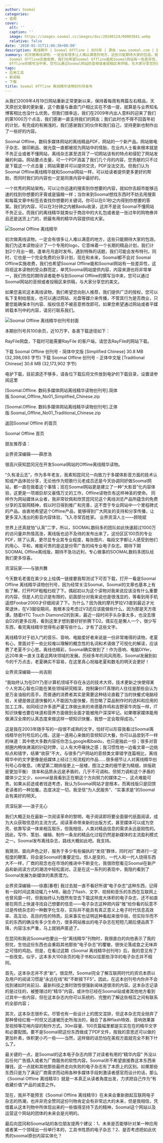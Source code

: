 ```yaml
---
author: Soomal
categories:
- 音频
cover:
  alt: ''
  caption: ''
  image: https://images.soomal.cc/images/doc/20100124/00003841.webp
  relative: false
date: '2010-01-31T11:06:36+08:00'
description: 离线精华 | Soomal Offline | 创刊号 | 源自：www.soomal.com | 版权：原创 |  平均/总评分：09.08/109
summary: 初次做离线读物，一定会有很多让人难以满意的地方，这些只能期待大家的包涵，我们为这本读物设计了一个专用的logo，它意味着一个长期的精品计划，我们计划2个月出一期，逢单月月底时发布。遇到特殊的话题，我们可能会发布特刊，同时，它也是一个完全免费的分享计划，现在和未来，Soomal都不会对
  Soomal Offline实施收费，我们也希望Soomal Offline能和Soomal网站有一些差异性，这将视这本读物的受众群而定，单凭Soomal网站提供内容，内容来源也将非常单一，我们热忱的期待读者能参与到Soomal
  Offline的撰写当中来，您可以通过Soomal网站的音频或者投稿区来供稿，与大家分享您的美文。
tags:
- 应用工具
- 新闻稿
- 下载
title: Soomal Offline 离线精华读物创刊号发布
---
```


从我们2009年4月19日网站重新正常更新以来，保持着每周有两篇左右精品，天天原创文章的更新量，这个数量与垂直门户相比实在不值一提，就算是与业界知名博客相比也没什么优势。但我们很幸运，我们在2009年内出人意料的迎来了我们的第1000万个点击，我们感谢一直支持我们的网友；我们此时也不得不回首年初的计划，有完成的有搁浅的，我们感谢我们的伙伴和我们自己，坚持更新也制作出了一些好的内容。



Soomal Offline，数码多媒体网站的离线精品PDF，网站的一个新产品。网站做电子杂志、做印刷品、做光盘一直都被视为网站中的怪胎，在业内人士看来根本就是不务正业或者不懂网站，离线杂志甚至违背了一切网站该有的特点和侵犯了网站发展的利益。网站要点击量，可一个PDF涵盖了我们几个月的内容，您贡献的只不过是下载这一个点击量；网站需要并可以提供交流，PDF没法交流。但我们认为Soomal Offline离线精华就和Soomal网站一样，可以给读者提供更多更好的帮助，而同时我们的内容也一定是同类内容中最好的。



一个优秀的网站架构，可以让你迅速的搜索到你想要的内容，就如你去超市能够迅速的找到你想要的牙膏或是猫粮一样；当你来到Soomal想找东西时不妨去用搜索和每篇文章中标签去查找你想要的关键词，你可以在0.1秒之内得到你想要的答案。我们的内容，可以在3分钟之内被Baidu收录，这并不是说 
Soomal不懂网站不务正业。而我们的离线精华就类似于商店中的大礼包或者是一张过年的购物券并且还是送货上门的，把最有用的精华内容提供给大家。



![Soomal Offline 离线精华](https://images.soomal.cc/images/doc/20100124/00003841.webp)



初次做离线读物，一定会有很多让人难以满意的地方，这些只能期待大家的包涵，我们为这本读物设计了一个专用的logo，它意味着一个长期的精品计划，我们计划2个月出一期，逢单月月底时发布。遇到特殊的话题，我们可能会发布特刊，同时，它也是一个完全免费的分享计划，现在和未来，Soomal都不会对 Soomal Offline实施收费，我们也希望Soomal Offline能和Soomal网站有一些差异性，这将视这本读物的受众群而定，单凭Soomal网站提供内容，内容来源也将非常单一，我们热忱的期待读者能参与到Soomal Offline的撰写当中来，您可以通过Soomal网站的音频或者投稿区来供稿，与大家分享您的美文。



如果您喜欢这本离线读物，我们希望您向别人推荐，我们提供广泛的授权，您可以私下复制给朋友，也可以通过网站、光盘等媒介来传播，不管其行为是否商业，只要您能确保本刊内容、版权信息不被恶意修改即可。如果您希望通过网站或者平媒转载本刊中的内容，请另行联系我们。



![Soomal Offline 离线精华创刊号封面](https://images.soomal.cc/images/doc/20100131/00003909.webp)

本期创刊号共100余页，近10万字，各类下载途径如下：

RayFile网盘，下载时可能需要RayFile 的客户端，请您去RayFile的网站下载。

下载 Soomal Offline 创刊号 - 简体中文版 [Simplified Chinese]
30.8 MB (32,398,093 字节)
下载 Soomal Offline 创刊号 - 正体中文版 [Traditional Chinese]
30.6 MB (32,173,902 字节)

电驴下载，目前源还不够多，请各位下载后将文件放到电驴的下载目录，设置请参阅这里



[Soomal.Offline. 
数码多媒体网站离线精华读物创刊号].简体版.Soomal_Offline_No01_Simplified_Chinese.zip

[Soomal.Offline. 
数码多媒体网站离线精华读物创刊号].正体版.Soomal_Offline_No01_Traditional_Chinese.zip

返回Soomal Offline 的首页

Soomal Offline 首页

朋友推荐语：

业界资深编辑――薛彦浩

很高兴获知昆冈兄在开发Soomal网站的Offline离线精华读物。

“久有凌云志”，作为多年老友，我素知昆冈兄一向致力于多媒体影音方面的技术认知或产品体验分享，无论他作为短歌行元老成员还是今天协调同好做Soomal网站，都一直在做着这个事情；现在Soomal网站更是建立了一种“大影音”化内容体验，这更是一项艰巨却又豪情万丈的工作，Offline读物负有这样神圣的使命。
同样作为网站媒体从业者，我非常钦佩和欣赏昆冈兄这个离线浏览产品所蕴含的免费分享的互联网精神，假以时日得到推广和完善，这不啻于专业网站中一个里程碑式的产品。由衷地希望这个Offline产品，能够得到广大网友的支持和分享传播，让更多深入浅出的影音内容体验，飞入寻常百姓家。
业界资深人士――顾晓斌

世界上还真就怕“认真”二字，所以，SOOMAL数码多的团队如此快速超过1000万的访问量并热情高涨，离线版也迫不及待的发布出来了。这份区区100页的专业PDF，除了认真，更尽显专业其专业程度，每张图片、每段文字都让人感受到他们的用心、平和，难能可贵的是这是份零广告的纯专业电子杂志。期待下期SOOMAL Offline离线版，期待不急功近利，专心做事的SOOMAL数码多团队给我们更多惊喜。

资深玩家――与狼共舞

今天数毛老蛋在美少女上给偶一链接要我帮测试下可否下载，打开一看是Soomal Offline 
离线精华读物创刊号，因为经常关注Soomal，Soomal的文章也基本上有些了解，打开PDF粗粗扫视了下。偶起初以为这个读物对我来说应该没有什么重要的内容，但是人的见识是有限的，前面部分对我来说也是很浅显的，等看到用手机遥控Foobar2000才仔细阅读了下。为什么？因为我的摩托罗拉V3直到最近才光荣退休，在V3服役期间，我根本没考虑过V3还应该能做些什么，因为那是天方夜谭。随着HTC 
Touch 
Diamond2的到来，最近一段时间手头杂事太多，也没去理会D2的更多应用，看到这里才想到要好好折腾下D2。偶实在是懒人一个，很少写东西，看完离线精华觉得有必要写些什么，才有了这些文字。

离线精华对于初入门的音乐、音响、电脑爱好者来说是一份非常难得的读物，老夏有心，里面对于一些比较难以理解的概念性的名词和术语做了可视化的解读，应该费了老夏不少心思。离线也精彩，Soomal确实做到了！作为音响、电脑DIYer，近20年来一直关注着这两块领域的发展。历经多年的风风雨雨，Soomal发展到如今的千万点击，老夏确实不容易，在这里真心祝福老夏和数毛的明天会更好！

业界资深编辑――尚吉刚

“我始终认为在DIY乃至计算机领域不存在永远的技术大师，技术更新之快使得某个人穷其心智也只能在某些领域研究精深，炮制廉价IT真理的人往往是那些自认为是万金油般的高手。而普通的消费者其实是需要这种结论直截了当的快餐式电脑经验，关键是做这道快餐的人不能因为是快餐，而忽略了菜品制作时的选料和应用的加工工序。如同经过许多道严谨工序做出来的肯德基炸鸡和吉野家牛肉饭一样，IT知识快餐也要在味道和营养方面做到全面才能被用户深深牢记。如果哪家媒体能用做满汉全席的认真态度来做这样一顿知识快餐，我想一定会取得成功。”

这是我在2003年随手写的一段很不成熟的文字，恰好可以形容我看过Soomal离线精华创刊号后的心情。这是一道用心来做的音频知识大餐，你可以品尝到不一样的味道：其中绝大多数内容任你怎么google和baidu，也只是独此一份；很多对音频圈内畅快淋漓的针砭时弊，让人有大呼痛快之感；我习惯性地一边看文章一边挑标点和错字，结果“收获”不大，与很多门户网站的音频类文章错字连篇相比，离线精华中的文字更像是纸媒体上经过三校流程的作品……很多细节让人对离线精华创刊号心存敬意。（希望第二期排版更上一层楼，图注之类的细节更为精细，排版疏密更加平衡）
效率和品质永远是矛盾的，几乎不可调和。但努力调和这个矛盾的媒体少之又少，soomal是我看到正在朝这个方向努力的媒体之一，这点难能可贵。如果从前途或者钱途考虑，我认为Soomal网站才是根本，而离线版只是回馈老读者的一种加餐。态度决定一切，我坚信“为人民服务”、“实事求是”的Soomal会有美好的明天。

资深玩家――浪子无心

我们大概正处在最新一次阅读革命的黎明，电子阅读即将要全面替代纸面阅读，成为大众获取信息的主流方式。阅读革命带来新的出版方式，甚至媒体可以成为空壳、依靠写读一体来相互取乐，但我相信，人类对精品信息的需求永远是刚性的。因此，写作、策划、编辑、制作一条龙的精品化过程仍然是新媒体的主流盈利模式之一。Soomal发布离线杂志，路线大概如此吧。我支持。

我猜测，面向声色之好，服务于多少有些偏执的“发烧”群体，同时对厂商进行一定程度的鞭策，将会是Soomal的重要定位。但人是变的，一代人和一代人烧得东西大不一样，厂商的观念也在市场的推进中不断变化，我很欣慰看见Soomal在新产品和新阅读方式的潮流中轻松面对。正是在这一系列的表现中，我隐约看到了Soomal发展为新媒体的素质潜力。

业界资深编辑――徐嘉[春卷]
我过去就一直不看好所谓“电子杂志”这种东西，记得有一段时间这类动辄几十MB，融合了flash、文字、视频和音乐的东西在互联网上也曾风靡一时，但我始终认为既然有空去下载这样庞大体积的电子杂志，还不如直接在网页上快速寻找自己想要的信息――电子杂志这种把内容“推”给你看的玩意不过是传统杂志的一种数字化生存，实际并不能具有真正意义上电子时代信息高效率、高互动、高目的性的特质。后来事实也证明这种看起来很华丽，但实际华而不实的东西的确没有多少生命力，很多网站推出的电子杂志在短短几期后便品质下降，内容注水严重，马上就销声匿迹了。

在昆冈和我说Soomal也要出一份“离线精华”刊物时，我很直白的向他表示了我的担忧，生怕这份东西也会重蹈其他那些“电子杂志”的覆辙，很快沦落成食之无味弃之可惜的鸡肋。但是，在看过这期《Soomal 
离线精华创刊号》后，我的意见有了一些改变。似乎，这本多大100余页的电子书和以往那些浮华的电子杂志并不相同。

首先，这本杂志并不求“新”。很显然，Soomal完全了解互联网时代的资讯本质以及用户的阅读习惯是“永远在线”和“不断按下F5”。因此，在这本创刊号内你并不会找到诸如时尚前沿、最新科技之类时效性很强新闻味道很浓的内容。这本杂志记录的是过往的，被整理过的“精华”内容。或许你已经在Soomal站或者其他地方看到过其中一些内容，但在这本杂志内你可以系统的、完整的了解这些相互之间有联系的全部内容；

其次，这本杂志很朴实。尽管也有一些设计上的图文混排，但这本杂志完全抛弃了那种曾经红极一时但又迅速被历史所淘汰的，融合了各种flash特效、音响效果甚至视频等花哨内容的制作方式。30m容量、100页篇幅里都是实实在在的精华文字和必要配图。要不是Soomal把这份东西做成了PDF文件，按我的意思还可以做的更加朴素，体积更小巧一些――当然，这样做的话恐怕在美观方面就完全不剩下什么了。

最关键的一点，是Soomal的这本电子杂志内除了对读者有用的“精华内容” 
外没以后任何广告插入或者为厂商服务的软性内容。Soomal并不希望直接靠这本东西来赚钱，这一点就和其他那些最终走向失败的电子杂志有了本质上的区别。如果那些东西只是为了满足厂商需求而动用各种多媒体手段刺激读者感官而设计的话，那么《Soomal 
Offline 离线精华》就是一本真正从读者角度出发，力求把自己作为“有收藏价值”产品的诚意之作。

现在，我并不能预言《Soomal Offline 
离线精华》在未来会重新掀起互联网电子杂志的热潮，也并非完全赞同这份刊物肯定会有非常远大的未来，但是我相信，凭借着从这本刊物中所体现出来的一些值得坚持下去的精神，Soomal这个网站以及运营这个网站的团体的未来会是光明的。

最后向昆冈和Soomal站的各位朋友提两个建议：1、未来是否能够针对某一种应用或者某一个领域出一份单行本的，工具书性质的电子杂志？2、是否考虑把如此优秀的soomal原创内容实体化？